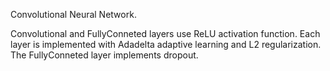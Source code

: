 Convolutional Neural Network.

Convolutional and FullyConneted layers use ReLU activation function.
Each layer is implemented with Adadelta adaptive learning and L2 regularization. 
The FullyConneted layer implements dropout.